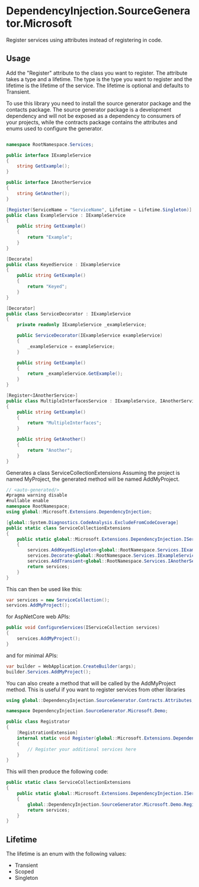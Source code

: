 # DependencyInjection.SourceGenerator.Microsoft
Register services using attributes instead of registering in code.

## Usage
Add the "Register" attribute to the class you want to register. The attribute takes a type and a lifetime. The type is the type you want to register and the lifetime is the lifetime of the service. The lifetime is optional and defaults to Transient.

To use this library you need to install the source generator package and the contacts package. 
The source generator package is a development dependency and will not be exposed as a dependency to consumers of your projects, while the contracts package contains the attributes and enums used to configure the generator.


```csharp

namespace RootNamespace.Services;

public interface IExampleService
{
	string GetExample();
}

public interface IAnotherService
{
	string GetAnother();
}

[Register(ServiceName = "ServiceName", Lifetime = Lifetime.Singleton)]
public class ExampleService : IExampleService
{
	public string GetExample()
	{
		return "Example";
	}
}

[Decorate]
public class KeyedService : IExampleService
{
	public string GetExample()
	{
		return "Keyed";
	}
}

[Decorator]
public class ServiceDecorator : IExampleService
{
	private readonly IExampleService _exampleService;

	public ServiceDecorator(IExampleService exampleService)
	{
		_exampleService = exampleService;
	}

	public string GetExample()
	{
		return _exampleService.GetExample();
	}
}

[Register<IAnotherService>]
public class MultipleInterfacesService : IExampleService, IAnotherService
{
	public string GetExample()
	{
		return "MultipleInterfaces";
	}

	public string GetAnother()
	{
		return "Another";
	}
}

```


Generates a class ServiceCollectionExtensions
Assuming the project is named MyProject, the generated method will be named AddMyProject.

```csharp
// <auto-generated/>
#pragma warning disable
#nullable enable
namespace RootNamespace;
using global::Microsoft.Extensions.DependencyInjection;

[global::System.Diagnostics.CodeAnalysis.ExcludeFromCodeCoverage]
public static class ServiceCollectionExtensions
{
    public static global::Microsoft.Extensions.DependencyInjection.IServiceCollection AddMyProject(this global::Microsoft.Extensions.DependencyInjection.IServiceCollection services)
    {
        services.AddKeyedSingleton<global::RootNamespace.Services.IExampleService, global::RootNamespace.Services.ExampleService>("ServiceName");
        services.Decorate<global::RootNamespace.Services.IExampleService, global::RootNamespace.Services.ServiceDecorator>();
        services.AddTransient<global::RootNamespace.Services.IAnotherService, global::RootNamespace.Services.MultipleInterfacesService>();
        return services;
    }
}
```

This can then be used like this: 
```csharp
var services = new ServiceCollection();
services.AddMyProject();
```

for AspNetCore web APIs:
```csharp
public void ConfigureServices(IServiceCollection services)
{
	services.AddMyProject();
}
```

and for minimal APIs:

```csharp
var builder = WebApplication.CreateBuilder(args);
builder.Services.AddMyProject();
```

You can also create a method that will be called by the AddMyProject method. This is useful if you want to register services from other libraries

```csharp
using global::DependencyInjection.SourceGenerator.Contracts.Attributes;

namespace DependencyInjection.SourceGenerator.Microsoft.Demo;

public class Registrator
{
    [RegistrationExtension]
    internal static void Register(global::Microsoft.Extensions.DependencyInjection.IServiceCollection services)
    {
		// Register your additional services here
    }
}
```

This will then produce the following code:

```csharp
public static class ServiceCollectionExtensions
{
    public static global::Microsoft.Extensions.DependencyInjection.IServiceCollection AddTestProject(this global::Microsoft.Extensions.DependencyInjection.IServiceCollection services)
    {
        global::DependencyInjection.SourceGenerator.Microsoft.Demo.Registrator.Register(services);
        return services;
    }
}
```

## Lifetime
The lifetime is an enum with the following values:
- Transient
- Scoped
- Singleton